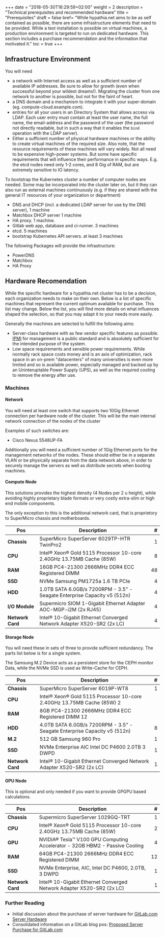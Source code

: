 +++
date = "2018-05-30T16:29:59+02:00"
weight = 2
description = "Technical prerequisites and recommended hardware"
title = "Prerequisites"
draft = false
bref= "While hypathia.net aims to be as self contained as possible, there are some infrastructure elements that need to be provided. While a test installation is possible on virtual machines, a production environment is targeted to run on dedicated hardware. This section includes a purchase recommendation and the information that motivated it."
toc = true
+++

## Infrastructure Environment

You will need

* a network with Internet access as well as a sufficient number of available IP addresses. Be sure to allow for growth (even when successful beyond your wildest dreams!). Migrating the cluster from one network to another is possible, but not for the faint of heart.
* a DNS domain and a mechanism to integrate it with your super-domain (eg. compute-cloud.example.com).
* entries for all your users in an Directory System that allows access via LDAP. Each user entry must contain at least the user name, the full name, the email-address and the password of the user (the password not directly readable, but in such a way that it enables the `bind` operation with the LDAP server).
* Either a sufficient number of physical hardware machines or the ability to create virtual machines of the required size. Also note, that the resource requirements of these machines will vary widely. Not all need to be expensive high-power systems. But some have specific requirements that will influence their performance in specific ways. E.g. the etcd nodes need only 1-2 cores, and 8 Gig of RAM, but are extremely sensitive to IO latency.

To bootstrap the Kubernetes cluster a number of computer nodes are needed. Some may be incorporated into the cluster later on, but it they can also run as external machines continuously (e.g. if they are shared with the general IT resources of your organization or department)

* DNS and DHCP (incl. a dedicated LDAP server for use by the DNS server), 1 machine
* Matchbox DHCP server 1 machine
* HA proxy. 1 machine.
* Gitlab web app, database and ci-runner. 3 machines
* etcd. 5 machines
* bootstrap Kubernetes API servers. at least 3 machines

The following Packages will provide the infrastructure:

* PowerDNS
* Matchbox
* HA Proxy


## Hardware Recomendation

While the specific hardware for a hypathia.net cluster has to be a decision, each organization needs to make on their own. Below is a list of specific machines that represent the current optimum available for purchase. This list may change. Below the list, you will find more details on what influences shaped the selection, so that you may adapt it to your needs more easily.

Generally the machines are selected to fulfill the following aims:

* Server-class hardware with as few vendor specific features as possible. [IPMI](https://en.wikipedia.org/wiki/Intelligent_Platform_Management_Interface) for management is a public standard and is absolutely sufficient for the intended purpose of the system.
* Low space requirements and sensible power requirements. While normally rack space costs money and is an axis of optimization, rack space in an on-prem "datacenters" of many universities is even more limited and so is available power, especially managed and backed up by an Uninteruptable Power Supply (UPS), as well as the required cooling to remove the energy after use.

### Machines

#### Network

You will need at least one switch that supports two 10Gig Ethernet connection per hardware node of the cluster. This will be the main internal network connection of the nodes of the cluster

Examples of such switches are:

* Cisco Nexus 5548UP-FA


Additionally you will need a sufficient number of 1Gig Ethernet ports for the management networks of the nodes. These should either be in a separate VLAN or be physically separate from the data network above, in order to securely manage the servers as well as distribute secrets when booting machines.


#### Compute Node

This solutions provides the highest density (4 Nodes per 2 u height), while avoiding highly proprietary blade formats or very costly extra-slim or high end mobile components.

The only exception to this is the additional network card, that is proprietory to SuperMicro chassis and motherboards.

Pos      | Description                                      | #
---------|--------------------------------------------------|-------:
**Chassis**  | SuperMicro SuperServer 6029TP-HTR TwinPro2       |  1
**CPU** | Intel® Xeon® Gold 5115 Processor 10-core 2.40GHz 13.75MB Cache (85W) | 8
**RAM**      | 16GB PC4-21300 2666MHz DDR4 ECC Registered DIMM  | 48
**SSD**      | NVMe Samsung PM1725a 1.6 TB PCIe                 | 4
**HDD**      | 1.0TB SATA 6.0GB/s 7200RPM - 3.5" - Seagate Enterprise Capacity v5 (512n)  | 4
**I/O Module** | Supermicro SIOM 1-Gigabit Ethernet Adapter AOC-MGP-i2M (2x RJ45)  | 4
**Network Card** | Intel® 10-Gigabit Ethernet Converged Network Adapter X520-SR2 (2x LC) | 4

#### Storage Node

You will need these in sets of three to provide sufficient redundancy. The parts list below is for a single system.

The Samsung M.2 Device acts as a persistent store for the CEPH monitor Data, while the NVMe SSD is used as Write-Cache for CEPH.

Pos | Description | #
----|-------------|---:
**Chassis** | SuperMicro SuperServer 6019P-WT8 | 1
**CPU** | Intel® Xeon® Gold 5115 Processor 10-core 2.40GHz 13.75MB Cache (85W) 2
**RAM** | 8GB PC4-21300 2666MHz DDR4 ECC Registered DIMM 12
**HDD** | 4.0TB SATA 6.0GB/s 7200RPM - 3.5" - Seagate Enterprise Capacity v5 (512n) | 8
**M.2** | 512 GB Samsung 960 Pro | 1
**SSD** | NVMe Enterprise AIC  Intel DC P4600  2.0TB  3 DWPD | 1
**Network Card** | Intel® 10-Gigabit Ethernet Converged Network Adapter X520-SR2 (2x LC) | 1


#### GPU Node

This is optional and only needed if you want to provide GPGPU based calculations.


Pos | Description  | #
----|--------------|---:
**Chassis** | Supermicro SuperServer 1029GQ-TRT | 1
**CPU** | Intel® Xeon® Gold 5115 Processor 10-core 2.40GHz 13.75MB Cache (85W) | 2
**GPU** | NVIDIA® Tesla™ V100 GPU Computing Accelerator - 32GB HBM2 - Passive Cooling | 4
**RAM** | 64GB PC4-21300 2666MHz DDR4 ECC Registered DIMM | 12
**SSD** | NVMe Enterprise, AIC, Intel DC P4600, 2.0TB, 3 DWPD | 1
**Network Card** | Intel® 10-Gigabit Ethernet Converged Network Adapter X520-SR2 (2x LC) | 1

### Further Reading

* Initial discussion about the purchase of server hardware for [GitLab.com Server Hardware](https://news.ycombinator.com/item?id=13153031)
* Consolidated information on a GitLab blog pos: [Proposed Server Purchase for GitLab.com](https://about.gitlab.com/2016/12/11/proposed-server-purchase-for-gitlab-com/)
